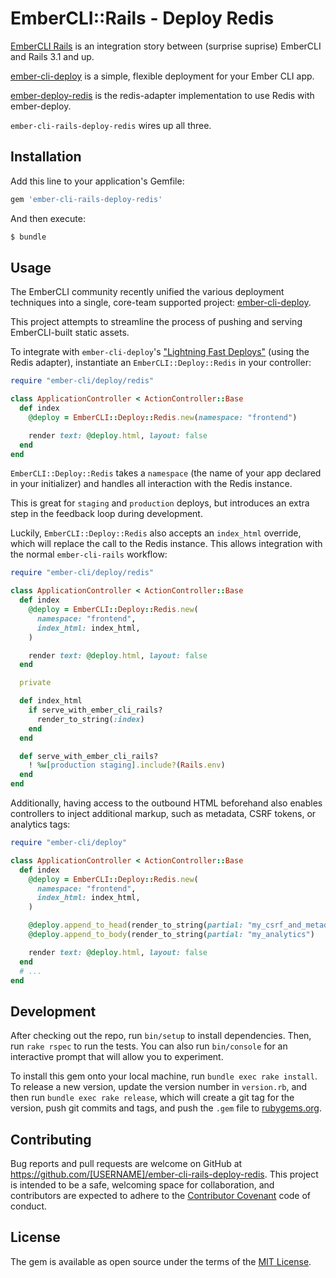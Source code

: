 # EmberCLI::Rails - Deploy Redis

[EmberCLI Rails] is an integration story between (surprise suprise) EmberCLI and
Rails 3.1 and up.

[ember-cli-deploy] is a simple, flexible deployment for your Ember CLI app.

[ember-deploy-redis] is the redis-adapter implementation to use Redis with ember-deploy.

`ember-cli-rails-deploy-redis` wires up all three.

[EmberCLI Rails]: https://github.com/rwz/ember-cli-rails
[ember-cli-deploy]: https://github.com/ember-cli/ember-cli-deploy
[ember-deploy-redis]: https://github.com/LevelbossMike/ember-deploy-redis

## Installation

Add this line to your application's Gemfile:

```ruby
gem 'ember-cli-rails-deploy-redis'
```

And then execute:

```bash
$ bundle
```

## Usage

The EmberCLI community recently unified the various deployment techniques into a
single, core-team supported project: [ember-cli-deploy][ember-cli-deploy].

This project attempts to streamline the process of pushing and serving
EmberCLI-built static assets.

To integrate with `ember-cli-deploy`'s ["Lightning Fast Deploys"][lightning]
(using the Redis adapter), instantiate an `EmberCLI::Deploy::Redis`
in your controller:

```ruby
require "ember-cli/deploy/redis"

class ApplicationController < ActionController::Base
  def index
    @deploy = EmberCLI::Deploy::Redis.new(namespace: "frontend")

    render text: @deploy.html, layout: false
  end
end
```

`EmberCLI::Deploy::Redis` takes a `namespace` (the name of your app declared in
your initializer) and handles all interaction with the Redis instance.

This is great for `staging` and `production` deploys, but introduces an extra
step in the feedback loop during development.

Luckily, `EmberCLI::Deploy::Redis` also accepts an `index_html` override, which
will replace the call to the Redis instance. This allows integration with the
normal `ember-cli-rails` workflow:

```ruby
require "ember-cli/deploy/redis"

class ApplicationController < ActionController::Base
  def index
    @deploy = EmberCLI::Deploy::Redis.new(
      namespace: "frontend",
      index_html: index_html,
    )

    render text: @deploy.html, layout: false
  end

  private

  def index_html
    if serve_with_ember_cli_rails?
      render_to_string(:index)
    end
  end

  def serve_with_ember_cli_rails?
    ! %w[production staging].include?(Rails.env)
  end
end
```

Additionally, having access to the outbound HTML beforehand also enables
controllers to inject additional markup, such as metadata, CSRF tokens, or
analytics tags:


```ruby
require "ember-cli/deploy"

class ApplicationController < ActionController::Base
  def index
    @deploy = EmberCLI::Deploy::Redis.new(
      namespace: "frontend",
      index_html: index_html,
    )

    @deploy.append_to_head(render_to_string(partial: "my_csrf_and_metadata")
    @deploy.append_to_body(render_to_string(partial: "my_analytics")

    render text: @deploy.html, layout: false
  end
  # ...
end
```

[ember-cli-deploy]: https://github.com/ember-cli/ember-cli-deploy
[lightning]: https://github.com/ember-cli/ember-cli-deploy#lightning-approach-workflow

## Development

After checking out the repo, run `bin/setup` to install dependencies. Then, run `rake rspec` to run the tests. You can also run `bin/console` for an interactive prompt that will allow you to experiment.

To install this gem onto your local machine, run `bundle exec rake install`. To release a new version, update the version number in `version.rb`, and then run `bundle exec rake release`, which will create a git tag for the version, push git commits and tags, and push the `.gem` file to [rubygems.org](https://rubygems.org).

## Contributing

Bug reports and pull requests are welcome on GitHub at https://github.com/[USERNAME]/ember-cli-rails-deploy-redis. This project is intended to be a safe, welcoming space for collaboration, and contributors are expected to adhere to the [Contributor Covenant](contributor-covenant.org) code of conduct.


## License

The gem is available as open source under the terms of the [MIT License](http://opensource.org/licenses/MIT).

